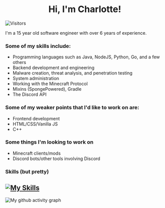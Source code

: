 <div align="center">
<h1>Hi, I'm Charlotte!</h1>
</div>

![Visitors](https://komarev.com/ghpvc/?username=chaarlottte&color=F5A9B8)

I'm a 15 year old software engineer with over 6 years of experience.

### Some of my skills include:
- Programming languages such as Java, NodeJS, Python, Go, and a few others
- Backend development and engineering
- Malware creation, threat analysis, and penetration testing
- System administration
- Working with the Minecraft Protocol
- Mixins (SpongePowered), Gradle
- The Discord API

### Some of my weaker points that I'd like to work on are:
- Frontend development
- HTML/CSS/Vanilla JS
- C++

### Some things I'm looking to work on
- Minecraft clients/mods
- Discord bots/other tools involving Discord

### Skills (but pretty)
[![My Skills](https://skillicons.dev/icons?i=java,bash,cloudflare,discord,bots,express,go,gradle,linux,lua,mysql,py,sqlite,selenium&perline=7)](https://skillicons.dev)
---

![My github activity graph](https://activity-graph.herokuapp.com/graph?username=chaarlottte&theme=react-dark)
